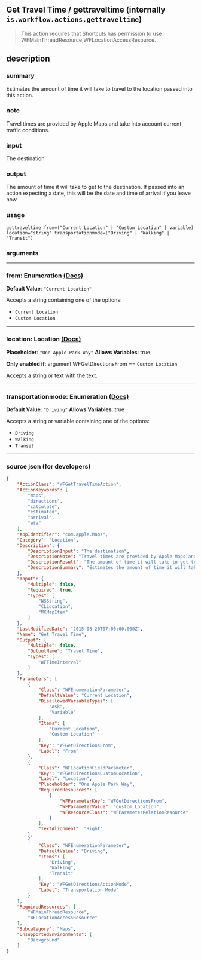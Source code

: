 
## Get Travel Time / gettraveltime (internally `is.workflow.actions.gettraveltime`)

> This action requires that Shortcuts has permission to use WFMainThreadResource,WFLocationAccessResource.


## description

### summary

Estimates the amount of time it will take to travel to the location passed into this action.


### note

Travel times are provided by Apple Maps and take into account current traffic conditions.


### input

The destination


### output

The amount of time it will take to get to the destination. If passed into an action expecting a date, this will be the date and time of arrival if you leave now.

### usage
```
gettraveltime from=("Current Location" | "Custom Location" | variable) location="string" transportationmode=("Driving" | "Walking" | "Transit")
```

### arguments

---

### from: Enumeration [(Docs)](https://pfgithub.github.io/shortcutslang/gettingstarted#enum-select-field)
**Default Value**: `"Current Location"`


Accepts a string 
containing one of the options:

- `Current Location`
- `Custom Location`

---

### location: Location [(Docs)](https://pfgithub.github.io/shortcutslang/gettingstarted#text-field)
**Placeholder**: `"One Apple Park Way"`
**Allows Variables**: true

**Only enabled if**: argument WFGetDirectionsFrom == `Custom Location`

Accepts a string 
or text
with the text.

---

### transportationmode: Enumeration [(Docs)](https://pfgithub.github.io/shortcutslang/gettingstarted#enum-select-field)
**Default Value**: `"Driving"`
**Allows Variables**: true



Accepts a string 
or variable
containing one of the options:

- `Driving`
- `Walking`
- `Transit`

---

### source json (for developers)

```json
{
	"ActionClass": "WFGetTravelTimeAction",
	"ActionKeywords": [
		"maps",
		"directions",
		"calculate",
		"estimated",
		"arrival",
		"eta"
	],
	"AppIdentifier": "com.apple.Maps",
	"Category": "Location",
	"Description": {
		"DescriptionInput": "The destination",
		"DescriptionNote": "Travel times are provided by Apple Maps and take into account current traffic conditions.",
		"DescriptionResult": "The amount of time it will take to get to the destination. If passed into an action expecting a date, this will be the date and time of arrival if you leave now.",
		"DescriptionSummary": "Estimates the amount of time it will take to travel to the location passed into this action."
	},
	"Input": {
		"Multiple": false,
		"Required": true,
		"Types": [
			"NSString",
			"CLLocation",
			"MKMapItem"
		]
	},
	"LastModifiedDate": "2015-08-20T07:00:00.000Z",
	"Name": "Get Travel Time",
	"Output": {
		"Multiple": false,
		"OutputName": "Travel Time",
		"Types": [
			"WFTimeInterval"
		]
	},
	"Parameters": [
		{
			"Class": "WFEnumerationParameter",
			"DefaultValue": "Current Location",
			"DisallowedVariableTypes": [
				"Ask",
				"Variable"
			],
			"Items": [
				"Current Location",
				"Custom Location"
			],
			"Key": "WFGetDirectionsFrom",
			"Label": "From"
		},
		{
			"Class": "WFLocationFieldParameter",
			"Key": "WFGetDirectionsCustomLocation",
			"Label": "Location",
			"Placeholder": "One Apple Park Way",
			"RequiredResources": [
				{
					"WFParameterKey": "WFGetDirectionsFrom",
					"WFParameterValue": "Custom Location",
					"WFResourceClass": "WFParameterRelationResource"
				}
			],
			"TextAlignment": "Right"
		},
		{
			"Class": "WFEnumerationParameter",
			"DefaultValue": "Driving",
			"Items": [
				"Driving",
				"Walking",
				"Transit"
			],
			"Key": "WFGetDirectionsActionMode",
			"Label": "Transportation Mode"
		}
	],
	"RequiredResources": [
		"WFMainThreadResource",
		"WFLocationAccessResource"
	],
	"Subcategory": "Maps",
	"UnsupportedEnvironments": [
		"Background"
	]
}
```

